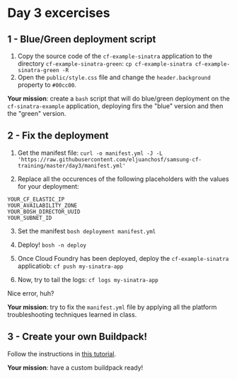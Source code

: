 # Day 3 excercises

## 1 - Blue/Green deployment script

1. Copy the source code of the `cf-example-sinatra` application to the directory `cf-example-sinatra-green`:
`cp cf-example-sinatra cf-example-sinatra-green -R`
2. Open the `public/style.css` file and change the `header.background` property to `#00cc00`.

**Your mission**: create a `bash` script that will do blue/green deployment on the `cf-sinatra-example` application, deploying firs the "blue" version and then the "green" version.

## 2 - Fix the deployment

1. Get the manifest file:
`curl -o manifest.yml -J -L 'https://raw.githubusercontent.com/eljuanchosf/samsung-cf-training/master/day3/manifest.yml'`

2. Replace all the occurences of the following placeholders with the values for your deployment:
```
YOUR_CF_ELASTIC_IP
YOUR_AVAILABILITY_ZONE
YOUR_BOSH_DIRECTOR_UUID
YOUR_SUBNET_ID
```

3. Set the manifest
`bosh deployment manifest.yml`

4. Deploy!
`bosh -n deploy`

5. Once Cloud Foundry has been deployed, deploy the `cf-example-sinatra` applicatiob:
`cf push my-sinatra-app`

6. Now, try to tail the logs:
`cf logs my-sinatra-app`

Nice error, huh?

**Your mission**: try to fix the `manifest.yml` file by applying all the platform troubleshooting techniques learned in class.

## 3 - Create your own Buildpack!

Follow the instructions in [this tutorial](001_create_buildpack.md).

**Your mission**: have a custom buildpack ready!
